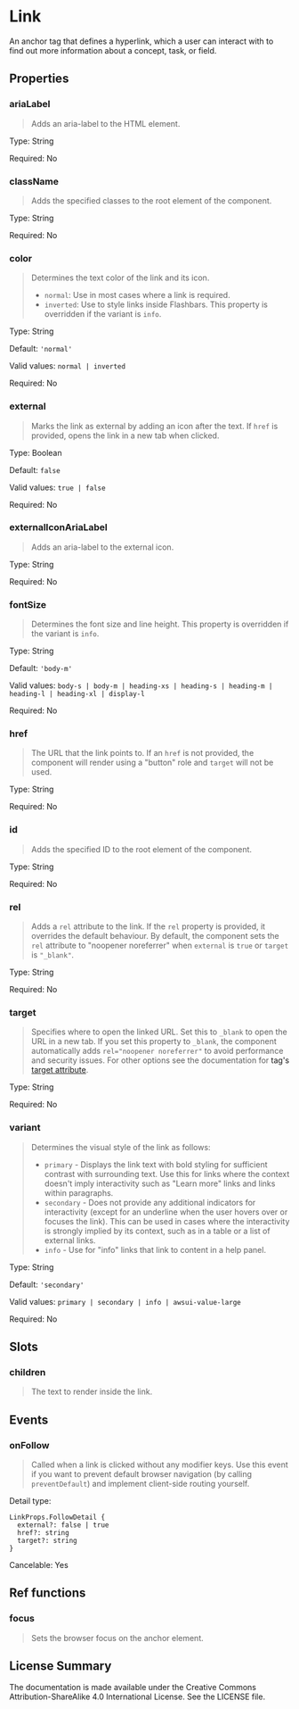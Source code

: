 # Link

An anchor tag that defines a hyperlink, which a user can interact with to find out more information about a concept, task, or field.



## Properties



### ariaLabel

> Adds an aria-label to the HTML element.

Type: String

Required: No


### className

> Adds the specified classes to the root element of the component.

Type: String

Required: No


### color

> Determines the text color of the link and its icon.
> - `normal`: Use in most cases where a link is required.
> - `inverted`: Use to style links inside Flashbars.
> This property is overridden if the variant is `info`.
> 

Type: String

Default: `'normal'`

Valid values: `normal | inverted`

Required: No


### external

> Marks the link as external by adding an icon after the text. If `href`
> is provided, opens the link in a new tab when clicked.

Type: Boolean

Default: `false`

Valid values: `true | false`

Required: No


### externalIconAriaLabel

> Adds an aria-label to the external icon.

Type: String

Required: No


### fontSize

> Determines the font size and line height.
> This property is overridden if the variant is `info`.

Type: String

Default: `'body-m'`

Valid values: `body-s | body-m | heading-xs | heading-s | heading-m | heading-l | heading-xl | display-l`

Required: No


### href

> The URL that the link points to.
> If an `href` is not provided, the component will render using a
> "button" role and `target` will not be used.

Type: String

Required: No


### id

> Adds the specified ID to the root element of the component.

Type: String

Required: No


### rel

> Adds a `rel` attribute to the link. If the `rel` property is provided, it overrides the default behaviour.
> By default, the component sets the `rel` attribute to "noopener noreferrer" when `external` is `true` or `target` is `"_blank"`.

Type: String

Required: No


### target

> Specifies where to open the linked URL. Set this to `_blank` to open the URL
> in a new tab. If you set this property to `_blank`, the component
> automatically adds `rel="noopener noreferrer"` to avoid performance
> and security issues.
> For other options see the documentation for <a> tag's
> [target attribute](https://developer.mozilla.org/en-US/docs/Web/HTML/Element/a#target).
> 

Type: String

Required: No


### variant

> Determines the visual style of the link as follows:
> - `primary` - Displays the link text with bold styling for sufficient contrast with surrounding text.
>     Use this for links where the context doesn't imply interactivity such as
>     "Learn more" links and links within paragraphs.
> - `secondary` - Does not provide any additional indicators for interactivity (except for an underline when the user hovers over or focuses the link).
>     This can be used in cases where the interactivity is strongly implied by its context,
>     such as in a table or a list of external links.
> - `info` - Use for "info" links that link to content in a help panel.

Type: String

Default: `'secondary'`

Valid values: `primary | secondary | info | awsui-value-large`

Required: No





## Slots



### children

> The text to render inside the link.







## Events



### onFollow

> Called when a link is clicked without any modifier keys.
> Use this event if you want to prevent default browser navigation
> (by calling `preventDefault`) and implement client-side routing yourself.

Detail type: 
```
LinkProps.FollowDetail {
  external?: false | true
  href?: string
  target?: string
}
```

Cancelable: Yes






## Ref functions



### focus

> Sets the browser focus on the anchor element.




## License Summary

The documentation is made available under the Creative Commons Attribution-ShareAlike 4.0 International License. See the LICENSE file.
